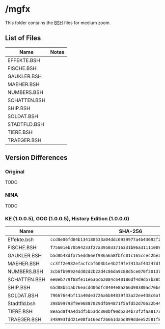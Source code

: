 # /mgfx #

This folder contains the [BSH](../../file_formats/bsh.md) files for medium zoom.

## List of Files ##

| Name          | Notes               |
|---------------|---------------------|
| EFFEKTE.BSH	| |
| FISCHE.BSH	| |
| GAUKLER.BSH	| |
| MAEHER.BSH	| |
| NUMBERS.BSH	| |
| SCHATTEN.BSH	| |
| SHIP.BSH		| |
| SOLDAT.BSH	| |
| STADTFLD.BSH	| |
| TIERE.BSH		| |
| TRAEGER.BSH	| |

## Version Differences

### Original
TODO

### NINA
TODO

### KE (1.0.0.5), GOG (1.0.0.5), History Edition (1.0.0.0)

| Name | SHA-256 |
|------|---------|
| Effekte.bsh | `ccd8e06fd84b134188533a04ddc6939977a4b43692f2f93f4ae28e7a416a455c` |
| FISCHE.BSH | `f75601eb70b94233f27a395033716331b96a311110090010b5ac1843bac67f13` |
| GAUKLER.BSH | `b5d0b43dfa75edd66ef936a6a8fbfc01c165ccec2be2febd8285dd8313bfd2c4` |
| MAEHER.BSH | `cc3ff2e982efacfcbf603b1e4b2f9fe7413af43247df503035eec94d93798b35` |
| NUMBERS.BSH | `3cb6fb99924dd02d2b22d4c86da9c88d5ce070f20137e63799bdfed9c2c5b752` |
| SCHATTEN.BSH | `ee0eb779f88fe11e636c62084c640186df4d9d57b38b756679aeda1dbad4a35d` |
| SHIP.BSH | `65d88b51ab76eacdd06dfc0404e8a266d98380ad70be2611c3648d87e1222ac1` |
| SOLDAT.BSH | `79667644bf11a40de3726a6b84839f33a22ee438c6afb28e8c1011d2cfb59766` |
| Stadtfld.bsh | `398b99798f9e96887829dfb94871f5afd52d70632b4485bb1b8e62a14d059391` |
| TIERE.BSH | `8ea5d8f4a4d1df5b53dc300bf90d5234b73f2faa81733bc87cca07f06278a99c` |
| TRAEGER.BSH | `348993fdd21e08fa16edf26661da5d899ddee52581f8bca443dab9694e3335a7` |
